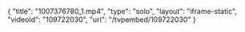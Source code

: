 {
    "title": "1007376780_1.mp4",
    "type": "solo",
    "layout": "iframe-static",
    "videoId": "109722030",
    "url": "\/tvpembed\/109722030"
}